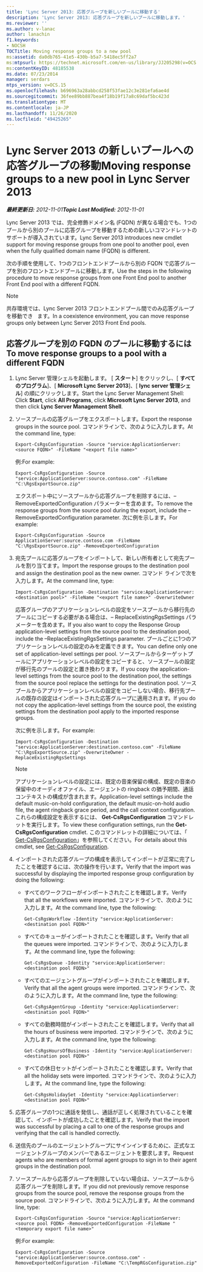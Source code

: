 ```yaml
---
title: 'Lync Server 2013: 応答グループを新しいプールに移動する'
description: 'Lync Server 2013: 応答グループを新しいプールに移動します。'
ms.reviewer: ''
ms.author: v-lanac
author: lanachin
f1.keywords:
- NOCSH
TOCTitle: Moving response groups to a new pool
ms:assetid: da0db765-41e5-430b-b5a7-5418ec5ff2a7
ms:mtpsurl: https://technet.microsoft.com/en-us/library/JJ205298(v=OCS.15)
ms:contentKeyID: 48185538
ms.date: 07/23/2014
manager: serdars
mtps_version: v=OCS.15
ms.openlocfilehash: b696963a28abbcd258f53fae12c3e281efa6ae4d
ms.sourcegitcommit: 36fee89bb887bea4f18b19f17a8c69daf5bc423d
ms.translationtype: MT
ms.contentlocale: ja-JP
ms.lasthandoff: 11/26/2020
ms.locfileid: "49425265"
---
```

# <a name="moving-response-groups-to-a-new-pool-in-lync-server-2013"></a><span data-ttu-id="e4ed8-103">Lync Server 2013 の新しいプールへの応答グループの移動</span><span class="sxs-lookup"><span data-stu-id="e4ed8-103">Moving response groups to a new pool in Lync Server 2013</span></span>

<div data-xmlns="http://www.w3.org/1999/xhtml">

<div class="topic" data-xmlns="http://www.w3.org/1999/xhtml" data-msxsl="urn:schemas-microsoft-com:xslt" data-cs="https://msdn.microsoft.com/">

<div data-asp="https://msdn2.microsoft.com/asp">



</div>

<div id="mainSection">

<div id="mainBody"><span data-ttu-id="e4ed8-104">

<span> </span></span><span class="sxs-lookup"><span data-stu-id="e4ed8-104">

<span> </span></span></span>

<span data-ttu-id="e4ed8-105">_**最終更新日:** 2012-11-01_</span><span class="sxs-lookup"><span data-stu-id="e4ed8-105">_**Topic Last Modified:** 2012-11-01_</span></span>

<span data-ttu-id="e4ed8-106">Lync Server 2013 では、完全修飾ドメイン名 (FQDN) が異なる場合でも、1つのプールから別のプールに応答グループを移動するための新しいコマンドレットのサポートが導入されています。</span><span class="sxs-lookup"><span data-stu-id="e4ed8-106">Lync Server 2013 introduces new cmdlet support for moving response groups from one pool to another pool, even when the fully qualified domain name (FQDN) is different.</span></span>

<span data-ttu-id="e4ed8-107">次の手順を使用して、1つのフロントエンドプールから別の FQDN で応答グループを別のフロントエンドプールに移動します。</span><span class="sxs-lookup"><span data-stu-id="e4ed8-107">Use the steps in the following procedure to move response groups from one Front End pool to another Front End pool with a different FQDN.</span></span>

<div>


> [!NOTE]  
> <span data-ttu-id="e4ed8-108">共存環境では、Lync Server 2013 フロントエンドプール間でのみ応答グループを移動でき &nbsp; ます。</span><span class="sxs-lookup"><span data-stu-id="e4ed8-108">In a coexistence environment, you can move response groups only between Lync Server 2013&nbsp;Front End pools.</span></span>



</div>

<div>

## <a name="to-move-response-groups-to-a-pool-with-a-different-fqdn"></a><span data-ttu-id="e4ed8-109">応答グループを別の FQDN のプールに移動するには</span><span class="sxs-lookup"><span data-stu-id="e4ed8-109">To move response groups to a pool with a different FQDN</span></span>

1.  <span data-ttu-id="e4ed8-110">Lync Server 管理シェルを起動します。 [ **スタート**] をクリックし、[ **すべてのプログラム**]、[ **Microsoft Lync Server 2013**]、[ **lync server 管理シェル**] の順にクリックします。</span><span class="sxs-lookup"><span data-stu-id="e4ed8-110">Start the Lync Server Management Shell: Click **Start**, click **All Programs**, click **Microsoft Lync Server 2013**, and then click **Lync Server Management Shell**.</span></span>

2.  <span data-ttu-id="e4ed8-111">ソースプールの応答グループをエクスポートします。</span><span class="sxs-lookup"><span data-stu-id="e4ed8-111">Export the response groups in the source pool.</span></span> <span data-ttu-id="e4ed8-112">コマンドラインで、次のように入力します。</span><span class="sxs-lookup"><span data-stu-id="e4ed8-112">At the command line, type:</span></span>
    
        Export-CsRgsConfiguration -Source "service:ApplicationServer:<source FQDN>" -FileName "<export file name>"
    
    <span data-ttu-id="e4ed8-113">例:</span><span class="sxs-lookup"><span data-stu-id="e4ed8-113">For example:</span></span>
    
        Export-CsRgsConfiguration -Source "service:ApplicationServer:source.contoso.com" -FileName "C:\RgsExportSource.zip"
    
    <span data-ttu-id="e4ed8-114">エクスポート中にソースプールから応答グループを削除するには、– RemoveExportedConfiguration パラメーターを含めます。</span><span class="sxs-lookup"><span data-stu-id="e4ed8-114">To remove the response groups from the source pool during the export, include the –RemoveExportedConfiguration parameter.</span></span> <span data-ttu-id="e4ed8-115">次に例を示します。</span><span class="sxs-lookup"><span data-stu-id="e4ed8-115">For example:</span></span>
    
        Export-CsRgsConfiguration -Source ApplicationServer:source.contoso.com -FileName "C:\RgsExportSource.zip" -RemoveExportedConfiguration

3.  <span data-ttu-id="e4ed8-116">宛先プールに応答グループをインポートして、新しい所有者として宛先プールを割り当てます。</span><span class="sxs-lookup"><span data-stu-id="e4ed8-116">Import the response groups to the destination pool and assign the destination pool as the new owner.</span></span> <span data-ttu-id="e4ed8-117">コマンド ラインで次を入力します。</span><span class="sxs-lookup"><span data-stu-id="e4ed8-117">At the command line, type:</span></span>
    
        Import-CsRgsConfiguration -Destination "service:ApplicationServer:<destination pool>" -FileName "<export file name>" -OverwriteOwner
    
    <span data-ttu-id="e4ed8-118">応答グループのアプリケーションレベルの設定をソースプールから移行先のプールにコピーする必要がある場合は、– ReplaceExistingRgsSettings パラメーターを含めます。</span><span class="sxs-lookup"><span data-stu-id="e4ed8-118">If you also want to copy the Response Group application-level settings from the source pool to the destination pool, include the –ReplaceExistingRgsSettings parameter.</span></span> <span data-ttu-id="e4ed8-119">プールごとに1つのアプリケーションレベルの設定のみを定義できます。</span><span class="sxs-lookup"><span data-stu-id="e4ed8-119">You can define only one set of application-level settings per pool.</span></span> <span data-ttu-id="e4ed8-120">ソースプールからターゲットプールにアプリケーションレベルの設定をコピーすると、ソースプールの設定が移行先のプールの設定と置き換わります。</span><span class="sxs-lookup"><span data-stu-id="e4ed8-120">If you copy the application-level settings from the source pool to the destination pool, the settings from the source pool replace the settings for the destination pool.</span></span> <span data-ttu-id="e4ed8-121">ソースプールからアプリケーションレベルの設定をコピーしない場合、移行先プールの既存の設定はインポートされた応答グループに適用されます。</span><span class="sxs-lookup"><span data-stu-id="e4ed8-121">If you do not copy the application-level settings from the source pool, the existing settings from the destination pool apply to the imported response groups.</span></span>
    
    <span data-ttu-id="e4ed8-122">次に例を示します。</span><span class="sxs-lookup"><span data-stu-id="e4ed8-122">For example:</span></span>
    
        Import-CsRgsConfiguration -Destination "service:ApplicationServer:destination.contoso.com" -FileName "C:\RgsExportSource.zip" -OverwriteOwner -ReplaceExistingRgsSettings
    
    <div>
    

    > [!NOTE]  
    > <span data-ttu-id="e4ed8-123">アプリケーションレベルの設定には、既定の音楽保留の構成、既定の音楽の保留中のオーディオファイル、エージェントの ringback の猶予期間、通話コンテキストの構成が含まれます。</span><span class="sxs-lookup"><span data-stu-id="e4ed8-123">Application-level settings include the default music-on-hold configuration, the default music-on-hold audio file, the agent ringback grace period, and the call context configuration.</span></span> <span data-ttu-id="e4ed8-124">これらの構成設定を表示するには、 <STRONG>Get-CsRgsConfiguration</STRONG> コマンドレットを実行します。</span><span class="sxs-lookup"><span data-stu-id="e4ed8-124">To view these configuration settings, run the <STRONG>Get-CsRgsConfiguration</STRONG> cmdlet.</span></span> <span data-ttu-id="e4ed8-125">このコマンドレットの詳細については、「 <A href="https://docs.microsoft.com/powershell/module/skype/Get-CsRgsConfiguration">Get-CsRgsConfiguration</A>」を参照してください。</span><span class="sxs-lookup"><span data-stu-id="e4ed8-125">For details about this cmdlet, see <A href="https://docs.microsoft.com/powershell/module/skype/Get-CsRgsConfiguration">Get-CsRgsConfiguration</A>.</span></span>

    
    </div>

4.  <span data-ttu-id="e4ed8-126">インポートされた応答グループの構成を表示してインポートが正常に完了したことを確認するには、次の操作を行います。</span><span class="sxs-lookup"><span data-stu-id="e4ed8-126">Verify that the import was successful by displaying the imported response group configuration by doing the following:</span></span>
    
      - <span data-ttu-id="e4ed8-127">すべてのワークフローがインポートされたことを確認します。</span><span class="sxs-lookup"><span data-stu-id="e4ed8-127">Verify that all the workflows were imported.</span></span> <span data-ttu-id="e4ed8-128">コマンドラインで、次のように入力します。</span><span class="sxs-lookup"><span data-stu-id="e4ed8-128">At the command line, type the following:</span></span>
        
            Get-CsRgsWorkflow -Identity "service:ApplicationServer:<destination pool FQDN>"
    
      - <span data-ttu-id="e4ed8-129">すべてのキューがインポートされたことを確認します。</span><span class="sxs-lookup"><span data-stu-id="e4ed8-129">Verify that all the queues were imported.</span></span> <span data-ttu-id="e4ed8-130">コマンドラインで、次のように入力します。</span><span class="sxs-lookup"><span data-stu-id="e4ed8-130">At the command line, type the following:</span></span>
        
            Get-CsRgsQueue -Identity "service:ApplicationServer:<destination pool FQDN>"
    
      - <span data-ttu-id="e4ed8-131">すべてのエージェントグループがインポートされたことを確認します。</span><span class="sxs-lookup"><span data-stu-id="e4ed8-131">Verify that all the agent groups were imported.</span></span> <span data-ttu-id="e4ed8-132">コマンドラインで、次のように入力します。</span><span class="sxs-lookup"><span data-stu-id="e4ed8-132">At the command line, type the following:</span></span>
        
            Get-CsRgsAgentGroup -Identity "service:ApplicationServer:<destination pool FQDN>"
    
      - <span data-ttu-id="e4ed8-133">すべての勤務時間がインポートされたことを確認します。</span><span class="sxs-lookup"><span data-stu-id="e4ed8-133">Verify that all the hours of business were imported.</span></span> <span data-ttu-id="e4ed8-134">コマンドラインで、次のように入力します。</span><span class="sxs-lookup"><span data-stu-id="e4ed8-134">At the command line, type the following:</span></span>
        
            Get-CsRgsHoursOfBusiness -Identity "service:ApplicationServer:<destination pool FQDN>" 
    
      - <span data-ttu-id="e4ed8-135">すべての休日セットがインポートされたことを確認します。</span><span class="sxs-lookup"><span data-stu-id="e4ed8-135">Verify that all the holiday sets were imported.</span></span> <span data-ttu-id="e4ed8-136">コマンドラインで、次のように入力します。</span><span class="sxs-lookup"><span data-stu-id="e4ed8-136">At the command line, type the following:</span></span>
        
            Get-CsRgsHolidaySet -Identity "service:ApplicationServer:<destination pool FQDN>" 

5.  <span data-ttu-id="e4ed8-137">応答グループの1つに通話を発信し、通話が正しく処理されていることを確認して、インポートが成功したことを確認します。</span><span class="sxs-lookup"><span data-stu-id="e4ed8-137">Verify that the import was successful by placing a call to one of the response groups and verifying that the call is handled correctly.</span></span>

6.  <span data-ttu-id="e4ed8-138">送信先のプールのエージェントグループにサインインするために、正式なエージェントグループのメンバーであるエージェントを要求します。</span><span class="sxs-lookup"><span data-stu-id="e4ed8-138">Request agents who are members of formal agent groups to sign in to their agent groups in the destination pool.</span></span>

7.  <span data-ttu-id="e4ed8-139">ソースプールから応答グループを削除していない場合は、ソースプールから応答グループを削除します。</span><span class="sxs-lookup"><span data-stu-id="e4ed8-139">If you did not previously remove response groups from the source pool, remove the response groups from the source pool.</span></span> <span data-ttu-id="e4ed8-140">コマンドラインで、次のように入力します。</span><span class="sxs-lookup"><span data-stu-id="e4ed8-140">At the command line, type:</span></span>
    
        Export-CsRgsConfiguration -Source "service:ApplicationServer:<source pool FQDN> -RemoveExportedConfiguration -FileName "<temporary export file name>"
    
    <span data-ttu-id="e4ed8-141">例:</span><span class="sxs-lookup"><span data-stu-id="e4ed8-141">For example:</span></span>
    
        Export-CsRgsConfiguration -Source "service:ApplicationServer:source.contoso.com" -RemoveExportedConfiguration -FileName "C:\TempRGsConfiguration.zip"

<span data-ttu-id="e4ed8-142"></div>

</div>

<span> </span>

</div>

</div>

</span><span class="sxs-lookup"><span data-stu-id="e4ed8-142"></div>

</div>

<span> </span>

</div>

</div>

</span></span></div>

